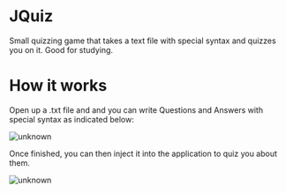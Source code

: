 # JQuiz
Small quizzing game that takes a text file with special syntax and quizzes you on it. Good for studying.

# How it works
Open up a .txt file and and you can write Questions and Answers with special syntax as indicated below:

![unknown](https://user-images.githubusercontent.com/71935713/123854686-b3e4cb80-d927-11eb-87ec-7fba55851030.png)


Once finished, you can then inject it into the application to quiz you about them.

![unknown](https://user-images.githubusercontent.com/71935713/123854871-e8f11e00-d927-11eb-9b59-c36c3c8a470b.png)


